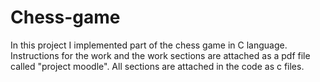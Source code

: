# Chess-game
In this project I implemented part of the chess game in C language.
Instructions for the work and the work sections are attached as a pdf file called "project moodle".
All sections are attached in the code as c files.

